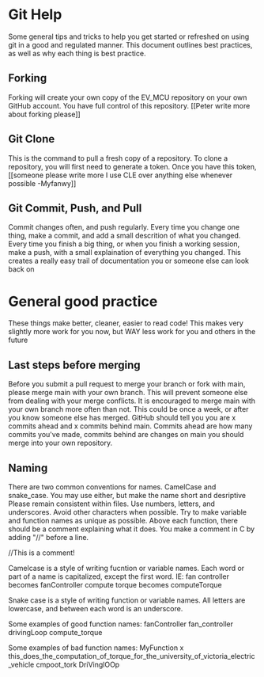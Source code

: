 # Git Help
Some general tips and tricks to help you get started or refreshed on using git in a good and regulated manner. This document outlines best practices, as well as why each thing is best practice. 

## Forking
Forking will create your own copy of the EV_MCU repository on your own GitHub account. You have full control of this repository. [[Peter write more about forking please]]

## Git Clone
This is the command to pull a fresh copy of a repository. To clone a repository, you will first need to generate a token. Once you have this token, [[someone please write more I use CLE over anything else whenever possible -Myfanwy]]

## Git Commit, Push, and Pull
Commit changes often, and push regularly. Every time you change one thing, make a commit, and add a small descrition of what you changed. Every time you finish a big thing, or when you finish a working session, make a push, with a small explaination of everything you changed. This creates a really easy trail of documentation you or someone else can look back on


# General good practice
These things make better, cleaner, easier to read code! This makes very slightly more work for you now, but WAY less work for you and others in the future

## Last steps before merging
Before you submit a pull request to merge your branch or fork with main, please merge main with your own branch. This will prevent someone else from dealing with your merge conflicts. It is encouraged to merge main with your own branch more often than not. This could be once a week, or after you know someone else has merged. GitHub should tell you you are x commits ahead and x commits behind main. Commits ahead are how many commits you've made, commits behind are changes on main you should merge into your own repository.

## Naming
There are two common conventions for names. CamelCase and snake_case. You may use either, but make the name short and desriptive Please remain consistent within files. Use numbers, letters, and underscores. Avoid other characters when possible. Try to make variable and function names as unique as possible. Above each function, there should be a comment explaining what it does. You make a comment in C by adding "//" before a line.

//This is a comment!

Camelcase is a style of writing fucntion or variable names. Each word or part of a name is capitalized, except the first word. 
IE: 
fan controller becomes fanController
compute torque becomes computeTorque

Snake case is a style of writing function or variable names. All letters are lowercase, and between each word is an underscore.

Some examples of good function names:
fanController
fan_controller
drivingLoop
compute_torque

Some examples of bad function names:
MyFunction
x
this_does_the_computation_of_torque_for_the_university_of_victoria_electric_vehicle
cmpoot_tork
DriVinglOOp


